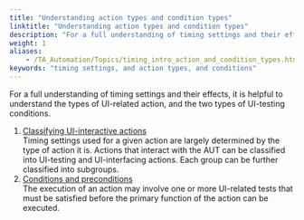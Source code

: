 ```yaml
--- 
title: "Understanding action types and condition types"
linktitle: "Understanding action types and condition types"
description: "For a full understanding of timing settings and their effects, it is helpful to understand the types of UI-related action, and the two types of UI-testing conditions."
weight: 1
aliases: 
    - /TA_Automation/Topics/timing_intro_action_and_condition_types.html
keywords: "timing settings, and action types, and conditions"
---
```


For a full understanding of timing settings and their effects, it is helpful to understand the types of UI-related action, and the two types of UI-testing conditions.



1.  [Classifying UI-interactive actions](/automation-guide/action-based-testing-language/the-test-language/timing/understanding-action-types-and-condition-types/classifying-ui-interactive-actions)  
Timing settings used for a given action are largely determined by the type of action it is. Actions that interact with the AUT can be classified into UI-testing and UI-interfacing actions. Each group can be further classified into subgroups.
2.  [Conditions and preconditions](/automation-guide/action-based-testing-language/the-test-language/timing/understanding-action-types-and-condition-types/conditions-and-preconditions)  
 The execution of an action may involve one or more UI-related tests that must be satisfied before the primary function of the action can be executed.



